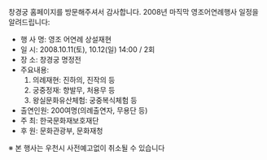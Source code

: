 창경궁 홈페이지를 방문해주셔서 감사합니다. 2008년 마직막 영조어연례행사 일정을 알려드립니다:

- 행 사 명: 영조 어연례 상설재현
- 일 시: 2008.10.11(토), 10.12(일) 14:00 / 2회
- 장 소: 창경궁 명정전
- 주요내용:
  1. 의례재현: 진하의, 진작의 등
  2. 궁중정재: 향발무, 처용무 등
  3. 왕실문화유산체험: 궁중복식체험 등
- 출연인원: 200여명(의례출연자, 무용단 등)
- 주 최: 한국문화재보호재단
- 후 원: 문화관광부, 문화재청

※ 본 행사는 우천시 사전예고없이 취소될 수 있습니다